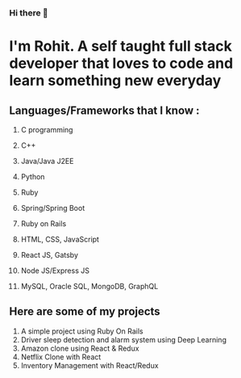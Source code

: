 ### Hi there 👋

<!--
**rkf2778/rkf2778** is a ✨ _special_ ✨ repository because its `README.md` (this file) appears on your GitHub profile.

Here are some ideas to get you started:

- 🔭 I’m currently working on ...
- 🌱 I’m currently learning ...
- 👯 I’m looking to collaborate on ...
- 🤔 I’m looking for help with ...
- 💬 Ask me about ...
- 📫 How to reach me: ...
- 😄 Pronouns: ...
- ⚡ Fun fact: ...
-->

# I'm Rohit. A self taught full stack developer that loves to code and learn something new everyday

## Languages/Frameworks that I know :
1. C programming
2. C++
3. Java/Java J2EE

4. Python
5. Ruby
6. Spring/Spring Boot
7. Ruby on Rails
8. HTML, CSS, JavaScript
9. React JS, Gatsby
10. Node JS/Express JS
11. MySQL, Oracle SQL, MongoDB, GraphQL


## Here are some of my projects

1. A simple project using Ruby On Rails
2. Driver sleep detection and alarm system using Deep Learning
3. Amazon clone using React & Redux
4. Netflix Clone with React
5. Inventory Management with React/Redux


